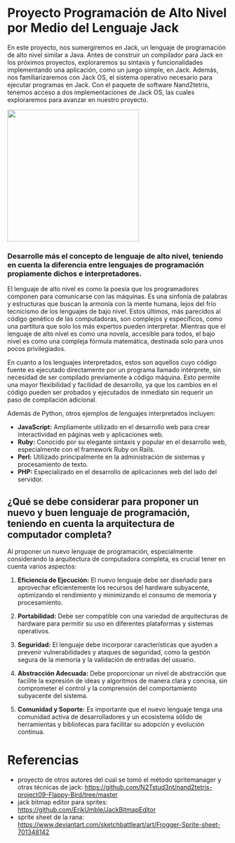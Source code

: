 # Proyecto Programación de Alto Nivel por Medio del Lenguaje Jack

En este proyecto, nos sumergiremos en Jack, un lenguaje de programación de alto nivel similar a Java. Antes de construir un compilador para Jack en los próximos proyectos, exploraremos su sintaxis y funcionalidades implementando una aplicación, como un juego simple, en Jack. Además, nos familiarizaremos con Jack OS, el sistema operativo necesario para ejecutar programas en Jack. Con el paquete de software Nand2tetris, tenemos acceso a dos implementaciones de Jack OS, las cuales exploraremos para avanzar en nuestro proyecto.

<img width="300" src="https://www.enter.co/wp-content/uploads/2015/07/tetris1-768x432.jpg">

### Desarrolle más el concepto de lenguaje de alto nivel, teniendo en cuenta la diferencia entre lenguajes de programación propiamente dichos e interpretadores.

El lenguaje de alto nivel es como la poesía que los programadores componen para comunicarse con las máquinas. Es una sinfonía de palabras y estructuras que buscan la armonía con la mente humana, lejos del frío tecnicismo de los lenguajes de bajo nivel. Estos últimos, más parecidos al código genético de las computadoras, son complejos y específicos, como una partitura que solo los más expertos pueden interpretar. Mientras que el lenguaje de alto nivel es como una novela, accesible para todos, el bajo nivel es como una compleja fórmula matemática, destinada solo para unos pocos privilegiados.

En cuanto a los lenguajes interpretados, estos son aquellos cuyo código fuente es ejecutado directamente por un programa llamado intérprete, sin necesidad de ser compilado previamente a código máquina. Esto permite una mayor flexibilidad y facilidad de desarrollo, ya que los cambios en el código pueden ser probados y ejecutados de inmediato sin requerir un paso de compilación adicional.

Además de Python, otros ejemplos de lenguajes interpretados incluyen:

- **JavaScript:** Ampliamente utilizado en el desarrollo web para crear interactividad en páginas web y aplicaciones web.
- **Ruby:** Conocido por su elegante sintaxis y popular en el desarrollo web, especialmente con el framework Ruby on Rails.
- **Perl:** Utilizado principalmente en la administración de sistemas y procesamiento de texto.
- **PHP:** Especializado en el desarrollo de aplicaciones web del lado del servidor.

## ¿Qué se debe considerar para proponer un nuevo y buen lenguaje de programación, teniendo en cuenta la arquitectura de computador completa? 

Al proponer un nuevo lenguaje de programación, especialmente considerando la arquitectura de computadora completa, es crucial tener en cuenta varios aspectos:

1. **Eficiencia de Ejecución:** El nuevo lenguaje debe ser diseñado para aprovechar eficientemente los recursos del hardware subyacente, optimizando el rendimiento y minimizando el consumo de memoria y procesamiento.

2. **Portabilidad:** Debe ser compatible con una variedad de arquitecturas de hardware para permitir su uso en diferentes plataformas y sistemas operativos.

3. **Seguridad:** El lenguaje debe incorporar características que ayuden a prevenir vulnerabilidades y ataques de seguridad, como la gestión segura de la memoria y la validación de entradas del usuario.

4. **Abstracción Adecuada:** Debe proporcionar un nivel de abstracción que facilite la expresión de ideas y algoritmos de manera clara y concisa, sin comprometer el control y la comprensión del comportamiento subyacente del sistema.

5. **Comunidad y Soporte:** Es importante que el nuevo lenguaje tenga una comunidad activa de desarrolladores y un ecosistema sólido de herramientas y bibliotecas para facilitar su adopción y evolución continua.



# Referencias
- proyecto de otros autores del cual se tomó el método spritemanager y otras técnicas de jack: https://github.com/N2Tstud3nt/nand2tetris-project09-Flappy-Bird/tree/master
- jack bitmap editor para sprites: https://github.com/ErikUmble/JackBitmapEditor
- sprite sheet de la rana: https://www.deviantart.com/sketchbattleart/art/Frogger-Sprite-sheet-701348142

